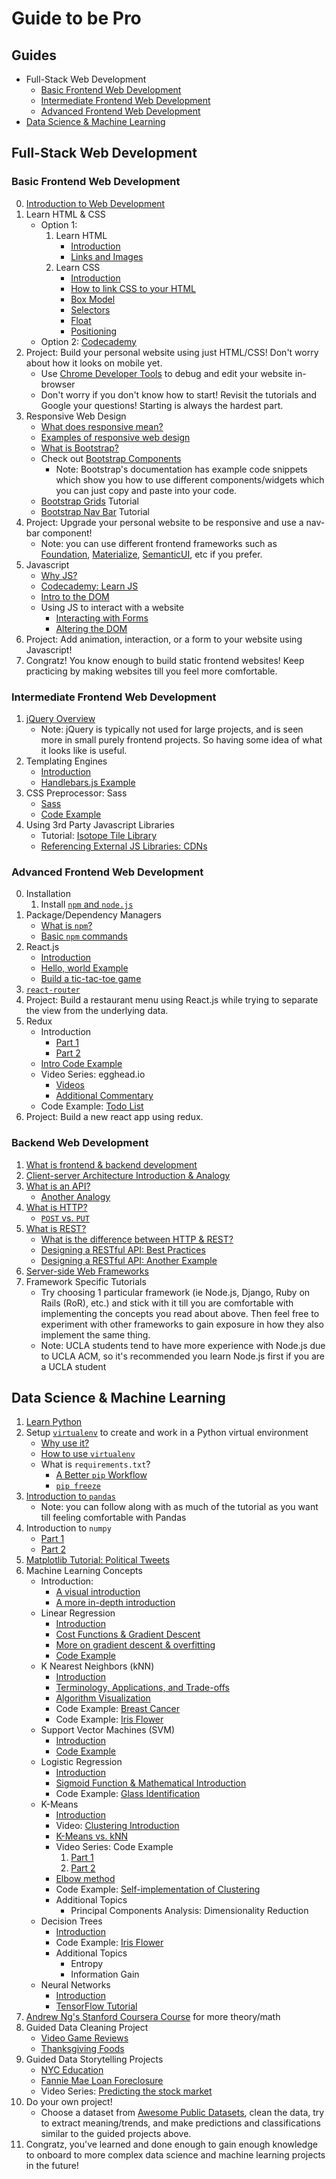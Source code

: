 # Guide to be Pro

## Guides
* Full-Stack Web Development
	* [Basic Frontend Web Development](https://github.com/shannonphu/guide-to-be-pro#basic-frontend-web-development)
	* [Intermediate Frontend Web Development](https://github.com/shannonphu/guide-to-be-pro#intermediate-frontend-web-development)
	* [Advanced Frontend Web Development](https://github.com/shannonphu/guide-to-be-pro#advanced-frontend-web-development)
* [Data Science & Machine Learning](https://github.com/shannonphu/guide-to-be-pro#data-science--machine-learning)

## Full-Stack Web Development
### Basic Frontend Web Development
0. [Introduction to Web Development](https://internetingishard.com/html-and-css/introduction/)
1. Learn HTML & CSS
	* Option 1:
		1. Learn HTML
			* [Introduction](https://internetingishard.com/html-and-css/basic-web-pages/)
			* [Links and Images](https://internetingishard.com/html-and-css/links-and-images/)
		2. Learn CSS
			* [Introduction](https://internetingishard.com/html-and-css/hello-css/)
			* [How to link CSS to your HTML](https://www.w3schools.com/css/css_howto.asp)
			* [Box Model](https://internetingishard.com/html-and-css/css-box-model/)
			* [Selectors](https://internetingishard.com/html-and-css/css-selectors/)
			* [Float](https://internetingishard.com/html-and-css/floats/)
			* [Positioning](https://internetingishard.com/html-and-css/advanced-positioning/)
	* Option 2: [Codecademy](https://www.codecademy.com/en/tracks/web)
2. Project: Build your personal website using just HTML/CSS! Don't worry about how it looks on mobile yet.
	* Use [Chrome Developer Tools](https://developer.chrome.com/devtools) to debug and edit your website in-browser
	* Don't worry if you don't know how to start! Revisit the tutorials and Google your questions! Starting is always the hardest part.
3. Responsive Web Design
	* [What does responsive mean?](https://www.w3schools.com/css/css_rwd_intro.asp)
	* [Examples of responsive web design](http://blog.froont.com/9-basic-principles-of-responsive-web-design/)
	* [What is Bootstrap?](https://stackoverflow.com/a/24783264)
	* Check out [Bootstrap Components](https://getbootstrap.com/docs/4.1/components/buttons)
		* Note: Bootstrap's documentation has example code snippets which show you how to use different components/widgets which you can just copy and paste into your code.
	* [Bootstrap Grids](https://youtu.be/VaW4na2qkwQ) Tutorial
	* [Bootstrap Nav Bar](https://youtu.be/L0uNai3XyKQ) Tutorial
4. Project: Upgrade your personal website to be responsive and use a nav-bar component!
	* Note: you can use different frontend frameworks such as [Foundation](https://foundation.zurb.com/), [Materialize](https://materializecss.com/), [SemanticUI](https://semantic-ui.com/), etc if you prefer.
5. Javascript
	* [Why JS?](https://www.thoughtco.com/what-is-javascript-used-for-2037679)
	* [Codecademy: Learn JS](https://www.codecademy.com/learn/introduction-to-javascript)
	* [Intro to the DOM](https://www.digitalocean.com/community/tutorials/introduction-to-the-dom)
	* Using JS to interact with a website	
		* [Interacting with Forms](https://www.codecademy.com/courses/html-javascript-css/0/1)
		* [Altering the DOM](http://eloquentjavascript.net/14_dom.html)
6. Project: Add animation, interaction, or a form to your website using Javascript!
7. Congratz! You know enough to build static frontend websites! Keep practicing by making websites till you feel more comfortable.

### Intermediate Frontend Web Development
1. [jQuery Overview](https://medium.com/front-end-hacking/jquery-109c5aebf028)
	* Note: jQuery is typically not used for large projects, and is seen more in small purely frontend projects. So having some idea of what it looks like is useful.
2. Templating Engines
	* [Introduction](https://www.htmlgoodies.com/beyond/javascript/js-ref/intro-to-javascript-template-engines.html)
	* [Handlebars.js Example](https://tutorialzine.com/2015/01/learn-handlebars-in-10-minutes)
3. CSS Preprocessor: Sass
	* [Sass](https://sass-lang.com/guide)
	* [Code Example](https://www.youtube.com/watch?v=b0d--jixRwg)
4. Using 3rd Party Javascript Libraries
	* Tutorial: [Isotope Tile Library](http://www.designlunatic.com/2011/08/isotope-tutorial/)
	* [Referencing External JS Libraries: CDNs](https://www.sitepoint.com/7-reasons-to-use-a-cdn/)

### Advanced Frontend Web Development
0. Installation
	1. Install [`npm` and `node.js`](https://www.npmjs.com/get-npm)
1. Package/Dependency Managers
	* [What is `npm`?](https://docs.nodejitsu.com/articles/getting-started/npm/what-is-npm/)
	* [Basic `npm` commands](http://dreamerslab.com/blog/en/npm-basic-commands/)
2. React.js
	* [Introduction](https://www.codementor.io/johnkingzy/beginners-guide-into-reactjs-quick-dive-a6qa5medg)
	* [Hello, world Example](https://reactjs.org/docs/hello-world.html)
	* [Build a tic-tac-toe game](https://reactjs.org/tutorial/tutorial.html)
3. [`react-router`](https://medium.com/@pshrmn/a-simple-react-router-v4-tutorial-7f23ff27adf)
4. Project: Build a restaurant menu using React.js while trying to separate the view from the underlying data.
5. Redux
	* Introduction
		* [Part 1](https://www.smashingmagazine.com/2016/06/an-introduction-to-redux/)
		* [Part 2](https://code-cartoons.com/a-cartoon-intro-to-redux-3afb775501a6)
	* [Intro Code Example](https://dev.to/aurelkurtula/a-beginners-introduction-to-working-with-redux-in-react-13k)
	* Video Series: egghead.io
		* [Videos](https://egghead.io/courses/getting-started-with-redux)
		* [Additional Commentary](https://github.com/tayiorbeii/egghead.io_redux_course_notes)
	* Code Example: [Todo List](https://redux.js.org/basics/example-todo-list)
6. Project: Build a new react app using redux.

### Backend Web Development
1. [What is frontend & backend development](https://www.upwork.com/hiring/for-clients/frontend-vs-backend-web-development/)
2. [Client-server Architecture Introduction & Analogy](http://someshinyobject.com/posts/analogy-time-client-side-vs-server-side/)
3. [What is an API?](https://blog.codeanalogies.com/2018/02/27/web-apis-explained-by-selling-goods-from-your-farm/)
	* [Another Analogy](https://medium.com/@tyteen4a03/how-apis-work-an-analogy-for-dummies-ac6ee1d1671b)
4. [What is HTTP?](https://code.tutsplus.com/tutorials/http-the-protocol-every-web-developer-must-know-part-1--net-31177)
	* [`POST` vs. `PUT`](https://stackoverflow.com/questions/630453/put-vs-post-in-rest?noredirect=1&lq=1)
5. [What is REST?](https://stackoverflow.com/questions/671118/what-exactly-is-restful-programming?rq=1)
	* [What is the difference between HTTP & REST?](https://stackoverflow.com/questions/2190836/what-is-the-difference-between-http-and-rest)
	* [Designing a RESTful API: Best Practices](https://hackernoon.com/restful-api-designing-guidelines-the-best-practices-60e1d954e7c9)
	* [Designing a RESTful API: Another Example](https://making.lyst.com/2015/02/20/1-to-1-relationships-and-subresources-in-rest-apis/)
6. [Server-side Web Frameworks](https://developer.mozilla.org/en-US/docs/Learn/Server-side/First_steps/Web_frameworks)
7. Framework Specific Tutorials
	* Try choosing 1 particular framework (ie Node.js, Django, Ruby on Rails (RoR), etc.) and stick with it till you are comfortable with implementing the concepts you read about above. Then feel free to experiment with other frameworks to gain exposure in how they also implement the same thing.
	* Note: UCLA students tend to have more experience with Node.js due to UCLA ACM, so it's recommended you learn Node.js first if you are a UCLA student

## Data Science & Machine Learning
1. [Learn Python](https://www.codecademy.com/learn/learn-python)
2. Setup [`virtualenv`](https://virtualenv.pypa.io/en/stable) to create and work in a Python virtual environment
	* [Why use it?](https://www.dabapps.com/blog/introduction-to-pip-and-virtualenv-python/)
	* [How to use `virtualenv`](http://www.simononsoftware.com/virtualenv-tutorial/)
	* What is `requirements.txt`?
		* [A Better `pip` Workflow](https://www.kennethreitz.org/essays/a-better-pip-workflow)
		* [`pip freeze`](https://websauna.org/docs/tutorials/deployment/freeze.html)
3. [Introduction to `pandas`](https://www.datacamp.com/community/tutorials/pandas-tutorial-dataframe-python)
	* Note: you can follow along with as much of the tutorial as you want till feeling comfortable with Pandas
4. Introduction to `numpy`
	* [Part 1](https://hackernoon.com/introduction-to-numpy-1-an-absolute-beginners-guide-to-machine-learning-and-data-science-5d87f13f0d51)
	* [Part 2](https://hackernoon.com/introduction-to-numpy-2-an-absolute-beginners-guide-to-machine-learning-and-data-science-967b21e3542a)
4. [Matplotlib Tutorial: Political Tweets](https://www.dataquest.io/blog/matplotlib-tutorial/)
5. Machine Learning Concepts
	* Introduction:
		* [A visual introduction](http://www.r2d3.us/visual-intro-to-machine-learning-part-1/)
		* [A more in-depth introduction](https://www.digitalocean.com/community/tutorials/an-introduction-to-machine-learning)
	* Linear Regression
		* [Introduction](https://medium.com/simple-ai/linear-regression-intro-to-machine-learning-6-6e320dbdaf06)
		* [Cost Functions & Gradient Descent](https://medium.com/@lachlanmiller_52885/machine-learning-week-1-cost-function-gradient-descent-and-univariate-linear-regression-8f5fe69815fd)
		* [More on gradient descent & overfitting](https://hackernoon.com/supervised-machine-learning-linear-regression-in-python-541a5d8141ce)
		* [Code Example](http://scikit-learn.org/stable/auto_examples/linear_model/plot_ols.html)
	* K Nearest Neighbors (kNN)
		* [Introduction](https://www.youtube.com/watch?v=44jq6ano5n0)
		* [Terminology, Applications, and Trade-offs](https://medium.com/@adi.bronshtein/a-quick-introduction-to-k-nearest-neighbors-algorithm-62214cea29c7)
		* [Algorithm Visualization](https://akash-goswami.github.io/knn-what-how-why/)
		* Code Example: [Breast Cancer](https://www.youtube.com/watch?v=1i0zu9jHN6U)
		* Code Example: [Iris Flower](https://kevinzakka.github.io/2016/07/13/k-nearest-neighbor/)
	* Support Vector Machines (SVM)
		* [Introduction](https://blog.statsbot.co/support-vector-machines-tutorial-c1618e635e93)
		* [Code Example](https://pythonprogramming.net/support-vector-machine-svm-example-tutorial-scikit-learn-python/)
	* Logistic Regression
		* [Introduction](https://www.quora.com/What-is-logistic-regression/answer/Thirumal-Venkat-1?share=b8bc2ce1&srid=aP23)
		* [Sigmoid Function & Mathematical Introduction](https://machinelearningmastery.com/logistic-regression-for-machine-learning/)
		* Code Example: [Glass Identification](http://nbviewer.jupyter.org/github/justmarkham/DAT8/blob/master/notebooks/12_logistic_regression.ipynb)
	* K-Means
		* [Introduction](https://www.datascience.com/blog/k-means-clustering)
		* Video: [Clustering Introduction](https://www.youtube.com/watch?v=ZueoXMgCd1c)
		* [K-Means vs. kNN](http://abhijitannaldas.com/kmeans-vs-knn-in-machine-learning.html)
		* Video Series: Code Example
			1. [Part 1](https://www.youtube.com/watch?v=8p6XaQSIFpY)
			2. [Part 2](https://www.youtube.com/watch?v=j6jstahQp2A)
		* [Elbow method](https://en.wikipedia.org/wiki/Elbow_method_(clustering))
		* Code Example: [Self-implementation of Clustering](https://mubaris.com/2017/10/01/kmeans-clustering-in-python/)
		* Additional Topics
			* Principal Components Analysis: Dimensionality Reduction
	* Decision Trees
		* [Introduction](https://chunml.github.io/ChunML.github.io/tutorial/Decision-Tree/)
		* Code Example: [Iris Flower](http://chrisstrelioff.ws/sandbox/2015/06/08/decision_trees_in_python_with_scikit_learn_and_pandas.html)
		* Additional Topics
			* Entropy
			* Information Gain
	* Neural Networks
		* [Introduction](https://medium.com/learning-new-stuff/how-to-learn-neural-networks-758b78f2736e)
		* [TensorFlow Tutorial](http://adventuresinmachinelearning.com/python-tensorflow-tutorial/)
6. [Andrew Ng's Stanford Coursera Course](https://www.coursera.org/learn/machine-learning) for more theory/math
7. Guided Data Cleaning Project
    * [Video Game Reviews](https://www.dataquest.io/blog/pandas-python-tutorial/)
    * [Thanksgiving Foods](https://www.dataquest.io/blog/pandas-tutorial-python-2/)
8. Guided Data Storytelling Projects
    * [NYC Education](https://www.dataquest.io/blog/data-science-portfolio-project/)
    * [Fannie Mae Loan Foreclosure](https://www.dataquest.io/blog/data-science-portfolio-machine-learning/)
	* Video Series: [Predicting the stock market](https://pythonprogramming.net/data-acquisition-machine-learning/)
9. Do your own project!
	* Choose a dataset from [Awesome Public Datasets](https://github.com/awesomedata/awesome-public-datasets), clean the data, try to extract meaning/trends, and make predictions and classifications similar to the guided projects above.
10. Congratz, you've learned and done enough to gain enough knowledge to onboard to more complex data science and machine learning projects in the future!